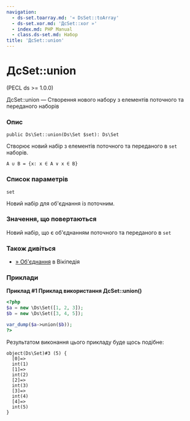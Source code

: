 ```yaml
---
navigation:
  - ds-set.toarray.md: '« DsSet::toArray'
  - ds-set.xor.md: 'ДсSet::xor »'
  - index.md: PHP Manual
  - class.ds-set.md: Набор
title: 'ДсSet::union'
---
```

# ДсSet::union

(PECL ds >= 1.0.0)

ДсSet::union — Створення нового набору з елементів поточного та переданого наборів

### Опис

```methodsynopsis
public Ds\Set::union(Ds\Set $set): Ds\Set
```

Створює новий набір з елементів поточного та переданого в `set` наборів.

`A ∪ B = {x: x ∈ A ∨ x ∈ B}`

### Список параметрів

`set`

Новий набір для об'єднання із поточним.

### Значення, що повертаються

Новий набір, що є об'єднанням поточного та переданого в `set`

### Також дивіться

-   [» Об'єднання](https://en.wikipedia.org/wiki/Union_(set_theory)) в Вікіпедія

### Приклади

**Приклад #1 Приклад використання **ДсSet::union()****

```php
<?php
$a = new \Ds\Set([1, 2, 3]);
$b = new \Ds\Set([3, 4, 5]);

var_dump($a->union($b));
?>
```

Результатом виконання цього прикладу буде щось подібне:

```
object(Ds\Set)#3 (5) {
  [0]=>
  int(1)
  [1]=>
  int(2)
  [2]=>
  int(3)
  [3]=>
  int(4)
  [4]=>
  int(5)
}
```

